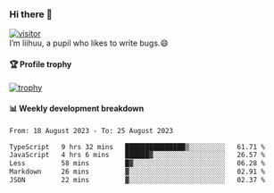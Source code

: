 ### Hi there 👋
[![visitor](https://visitor-badge.glitch.me/badge?page_id=liihuu&right_color=blue)](https://github.com/liihuu)<br>
I’m liihuu, a pupil who likes to write bugs.😄


#### 🏆 Profile trophy
[![trophy](https://github-profile-trophy.vercel.app?username=liihuu&margin-w=16&margin-h=16&rank=-C,-B)](https://github.com/liihuu)


#### 📊 Weekly development breakdown
<!--START_SECTION:waka-->

```txt
From: 18 August 2023 - To: 25 August 2023

TypeScript   9 hrs 32 mins   ███████████████▒░░░░░░░░░   61.71 %
JavaScript   4 hrs 6 mins    ██████▓░░░░░░░░░░░░░░░░░░   26.57 %
Less         58 mins         █▓░░░░░░░░░░░░░░░░░░░░░░░   06.28 %
Markdown     26 mins         ▓░░░░░░░░░░░░░░░░░░░░░░░░   02.91 %
JSON         22 mins         ▓░░░░░░░░░░░░░░░░░░░░░░░░   02.37 %
```

<!--END_SECTION:waka-->

<!--
**liihuu/liihuu** is a ✨ _special_ ✨ repository because its `README.md` (this file) appears on your GitHub profile.

Here are some ideas to get you started:

- 🔭 I’m currently working on ...
- 🌱 I’m currently learning ...
- 👯 I’m looking to collaborate on ...
- 🤔 I’m looking for help with ...
- 💬 Ask me about ...
- 📫 How to reach me: ...
- 😄 Pronouns: ...
- ⚡ Fun fact: ...
-->
